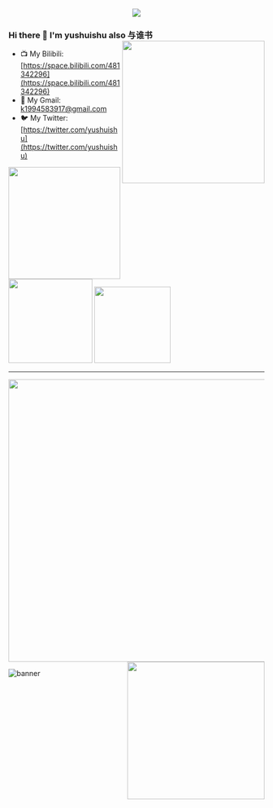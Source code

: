 <h1 align="center">
<a href="https://git.io/typing-svg">
<img src="https://readme-typing-svg.herokuapp.com?font=ubuntu&color=%23B335F7&size=22&vCenter=true&height=40&lines=Welcome+to+my+home+page+%F0%9F%91%8B;I+guess+you+are+a+software+engineer+%F0%9F%A4%94;Nice+to+meet+you+%F0%9F%98%9D;Hope+there+is+something+you+need+%F0%9F%8E%81">
</a>
</h1>  

### Hi there 👋 I'm yushuishu also 与谁书 <img align='right' src='http://github-profile-summary-cards.vercel.app/api/cards/most-commit-language?username=yushuishu&theme=nord_dark' width='280px'>

- 📺 My Bilibili: [https://space.bilibili.com/481342296](https://space.bilibili.com/481342296)
- 🛫 My Gmail: [k1994583917@gmail.com](k1994583917@gmail.com)
- 🐦 My Twitter: [https://twitter.com/yushuishu](https://twitter.com/yushuishu)  

<img src='https://img.shields.io/badge/-yushuishu/web--spider--learning-3A77A9?style=flat-square&logo=python&logoColor=white&labelColor=6495ED' width='220px'> <img src='https://img.shields.io/badge/-yushuishu/nice--toolkit-033843?style=flat-square&logo=qt&logoColor=white&labelColor=24d780' width='165px'> <img src='https://img.shields.io/badge/-yushuishu/crkmap-00CED1?style=flat-square&logo=go&logoColor=white&labelColor=40E0D0' width='150px'>

***

<img src='http://github-profile-summary-cards.vercel.app/api/cards/profile-details?username=yushuishu&theme=nord_dark' width='555px'> <img align='right' src='http://github-profile-summary-cards.vercel.app/api/cards/stats?username=yushuishu&theme=nord_dark' width='270px'>

![banner](https://github.com/yushuishu/yushuishu/assets/50919172/deff4160-af2b-46b1-adf6-a3584f9171f4)

<!--
### Hi there 👋 I'm yushuishu also 与谁书 <img align='right' src='https://github-readme-stats.vercel.app/api?username=yushuishu&show_icons=true&theme=cobalt' width='380px'>


**zhzyker/zhzyker** is a ✨ _special_ ✨ repository because its `README.md` (this file) appears on your GitHub profile.
![vulmap](https://img.shields.io/badge/-yushuishu/vulmap-3A77A9?style=flat-square&logo=python&logoColor=white&labelColor=6495ED)
![dismap](https://img.shields.io/badge/-yushuishu/dismap-00BFFF?style=flat-square&logo=go&logoColor=white&labelColor=87CEFA) 
![crkmap](https://img.shields.io/badge/-yushuishu/crkmap-00CED1?style=flat-square&logo=go&logoColor=white&labelColor=40E0D0) 
![banner](https://github.com/yushuishu/yushuishu/assets/50919172/deff4160-af2b-46b1-adf6-a3584f9171f4)
Here are some ideas to get you started:

- 🔭 I’m currently working on ...
- 🌱 I’m currently learning ...
- 👯 I’m looking to collaborate on ...
- 🤔 I’m looking for help with ...
- 💬 Ask me about ...
- 📫 How to reach me: ...
- 😄 Pronouns: ...
- ⚡ Fun fact: ...
- 🐶 My:  
![myslef](https://user-images.githubusercontent.com/32918050/97097194-b318dd00-16a8-11eb-8e5d-415990799fba.gif)
-->
